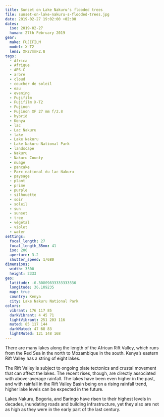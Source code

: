 ```yaml
---
title: Sunset on Lake Nakuru's flooded trees
file: sunset-on-lake-nakuru-s-flooded-trees.jpg
date: 2019-02-27 19:02:00 +02:00
dates:
  iso: 2019-02-27
  human: 27th February 2019
gear:
  make: FUJIFILM
  model: X-T2
  lens: XF27mmF2.8
tags:
  - Africa
  - Afrique
  - APS-C
  - arbre
  - cloud
  - coucher de soleil
  - eau
  - evening
  - Fujifilm
  - Fujifilm X-T2
  - Fujinon
  - Fujinon XF 27 mm f/2.8
  - hybrid
  - Kenya
  - lac
  - Lac Nakuru
  - lake
  - Lake Nakuru
  - Lake Nakuru National Park
  - landscape
  - Nakuru
  - Nakuru County
  - nuage
  - pancake
  - Parc national du lac Nakuru
  - paysage
  - plant
  - prime
  - purple
  - silhouette
  - soir
  - soleil
  - sun
  - sunset
  - tree
  - végétal
  - violet
  - water
settings:
  focal_length: 27
  focal_length_35mm: 41
  iso: 200
  aperture: 3.2
  shutter_speed: 1/680
dimensions:
  width: 3500
  height: 2333
geo:
  latitude: -0.30809833333333336
  longitude: 36.109235
  map: true
  country: Kenya
  city: Lake Nakuru National Park
colors:
  vibrant: 176 117 85
  darkVibrant: 4 45 71
  lightVibrant: 251 203 116
  muted: 85 117 144
  darkMuted: 47 68 83
  lightMuted: 121 148 168
---
```


There are many lakes along the length of the African Rift Valley, which runs from the Red Sea in the north to Mozambique in the south. Kenya’s eastern Rift Valley has a string of eight lakes.

The Rift Valley is subject to ongoing plate tectonics and crustal movement that can affect the lakes. The recent rises, though, are directly associated with above-average rainfall. The lakes have been even higher in the past, and with rainfall in the Rift Valley Basin being on a rising rainfall trend, higher lake levels can be expected in the future.

Lakes Nakuru, Bogoria, and Baringo have risen to their highest levels in decades, inundating roads and building infrastructure, yet they also are not as high as they were in the early part of the last century.
